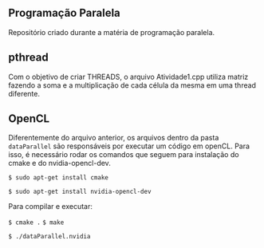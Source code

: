 ## Programação Paralela

Repositório criado durante a matéria de programação paralela.

## pthread

Com o objetivo de criar THREADS, o arquivo Atividade1.cpp utiliza matriz fazendo a soma e a multiplicação de cada célula da mesma em uma thread diferente.

## OpenCL

Diferentemente do arquivo anterior, os arquivos dentro da pasta `dataParallel` são responsáveis por executar um código em openCL. Para isso, é necessário rodar os comandos que seguem para instalação do cmake e do nvidia-opencl-dev.

`$ sudo apt-get install cmake`

`$ sudo apt-get install nvidia-opencl-dev`

Para compilar e executar:

`$ cmake .`
`$ make`

`$ ./dataParallel.nvidia `
